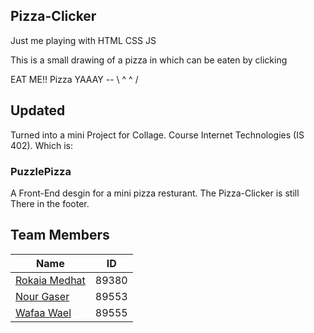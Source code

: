 ## Pizza-Clicker

Just me playing with HTML CSS JS 


This is a small drawing of a pizza in which can be eaten by clicking 

EAT ME!! Pizza  YAAAY  --  \ ^ ^ / 

## Updated

Turned into a mini Project for Collage. Course Internet Technologies (IS 402). Which is:

### PuzzlePizza

A Front-End desgin for a mini pizza resturant.
The Pizza-Clicker is still There in the footer.

## Team Members
| Name        | ID           |
| ------------- |:-------------:|
| [Rokaia Medhat](https://github.com/1Rooky)      | 89380      |
| [Nour Gaser](https://github.com/nourgaser)      | 89553      |
| [Wafaa Wael](https://github.com/wafaawael)      | 89555      |
